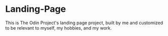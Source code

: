 # Landing-Page
This is The Odin Project's landing page project, built by me and customized to be relevant to myself, my hobbies, and my work.
